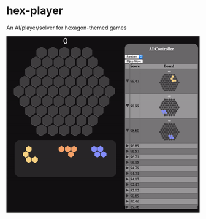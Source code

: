 # hex-player
An AI/player/solver for hexagon-themed games

![Preview](/previews/hex4.gif?raw=true "Optional Title")
